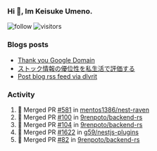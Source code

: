 ### Hi 👋, Im Keisuke Umeno.

<!--
**9renpoto/9renpoto** is a ✨ _special_ ✨ repository because its `README.md` (this file) appears on your GitHub profile.

Here are some ideas to get you started:

- 🔭 I’m currently working on ...
- 🌱 I’m currently learning ...
- 👯 I’m looking to collaborate on ...
- 🤔 I’m looking for help with ...
- 💬 Ask me about ...
- 📫 How to reach me: ...
- 😄 Pronouns: ...
- ⚡ Fun fact: ...
-->

![follow](https://img.shields.io/github/followers/9renpoto?label=Follow&style=social)
![visitors](https://komarev.com/ghpvc/?username=9renpoto&label=Profile%20views&color=0e75b6&style=flat)

### Blogs posts

<!-- BLOG-POST-LIST:START -->
- [Thank you Google Domain](https://9renpoto.win/entry/2023/07/08/new-domain)
- [ストック情報の優位性を私生活で評価する](https://9renpoto.win/entry/2023/05/28/stock)
- [Post blog rss feed via dlvrit](https://9renpoto.win/entry/2023/05/21/twitter-post)
<!-- BLOG-POST-LIST:END -->

### Activity

<!--START_SECTION:activity-->
1. 🎉 Merged PR [#581](https://github.com/mentos1386/nest-raven/pull/581) in [mentos1386/nest-raven](https://github.com/mentos1386/nest-raven)
2. 🎉 Merged PR [#100](https://github.com/9renpoto/backend-rs/pull/100) in [9renpoto/backend-rs](https://github.com/9renpoto/backend-rs)
3. 🎉 Merged PR [#104](https://github.com/9renpoto/backend-rs/pull/104) in [9renpoto/backend-rs](https://github.com/9renpoto/backend-rs)
4. 🎉 Merged PR [#1622](https://github.com/g59/nestjs-plugins/pull/1622) in [g59/nestjs-plugins](https://github.com/g59/nestjs-plugins)
5. 🎉 Merged PR [#82](https://github.com/9renpoto/backend-rs/pull/82) in [9renpoto/backend-rs](https://github.com/9renpoto/backend-rs)
<!--END_SECTION:activity-->

<!--START_SECTION:waka-->
<!--END_SECTION:waka-->
